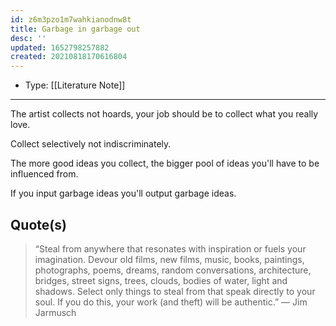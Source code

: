 ```yaml
---
id: z6m3pzo1m7wahkianodnw8t
title: Garbage in garbage out
desc: ''
updated: 1652798257882
created: 20210818170616804
---
```


- Type: [[Literature Note]]

---

The artist collects not hoards, your job should be to collect what you really love.

Collect selectively not indiscriminately.

The more good ideas you collect, the bigger pool of ideas you'll have to be influenced from.

If you input garbage ideas you'll output garbage ideas.

## Quote(s)

> “Steal from anywhere that resonates with inspiration or fuels your imagination. Devour old films, new films, music, books, paintings, photographs, poems, dreams, random conversations, architecture, bridges, street signs, trees, clouds, bodies of water, light and shadows. Select only things to steal from that speak directly to your soul. If you do this, your work (and theft) will be authentic.” — Jim Jarmusch
